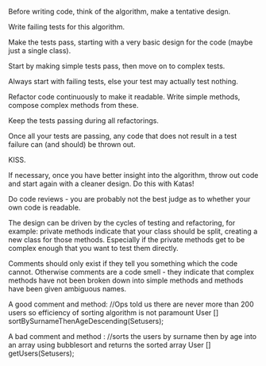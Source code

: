 Before writing code, think of the algorithm, make a tentative design.

Write failing tests for this algorithm.

Make the tests pass, starting with a very basic design for the code (maybe just a single class).

Start by making simple tests pass, then move on to complex tests.

Always start with failing tests, else your test may actually test nothing.

Refactor code continuously to make it readable. Write simple methods, compose complex methods from these.

Keep the tests passing during all refactorings.

Once all your tests are passing, any code that does not result in a test failure can (and should) be
thrown out. 

KISS.

If necessary, once you have better insight into the algorithm, throw out code and start again with a cleaner
design. Do this with Katas!

Do code reviews - you are probably not the best judge as to whether your own code is readable.

The design can be driven by the cycles of testing and refactoring, for example:
private methods indicate that your class should be split, creating a new class for those methods. Especially if the private methods get to be complex enough that you want to test them directly.

Comments should only exist if they tell you something which the code cannot. Otherwise comments are a code smell - they indicate that complex methods have not been broken down into simple methods and methods have been given ambiguous names.

A good comment and method: 
//Ops told us there are never more than 200 users so efficiency of sorting algorithm is not paramount
User [] sortBySurnameThenAgeDescending(Set<User>users);

A bad comment and method : 
//sorts the users by surname then by age into an array using bubblesort and returns the sorted array
User [] getUsers(Set<User>users);
